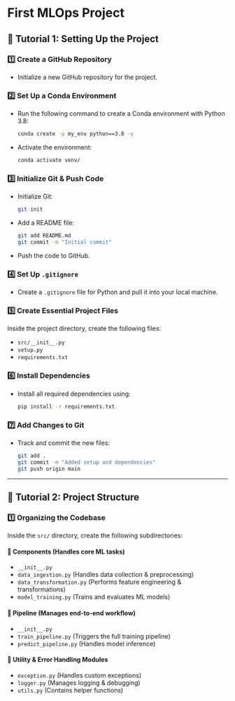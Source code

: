 # **First MLOps Project**  

## **📌 Tutorial 1: Setting Up the Project**  

### **1️⃣ Create a GitHub Repository**  
- Initialize a new GitHub repository for the project.  

### **2️⃣ Set Up a Conda Environment**  
- Run the following command to create a Conda environment with Python 3.8:  
  ```bash
  conda create -p my_env python==3.8 -y
  ```
- Activate the environment:  
  ```bash
  conda activate venv/
  ```

### **3️⃣ Initialize Git & Push Code**  
- Initialize Git:  
  ```bash
  git init
  ```  
- Add a README file:  
  ```bash
  git add README.md
  git commit -m "Initial commit"
  ```  
- Push the code to GitHub.  

### **4️⃣ Set Up `.gitignore`**  
- Create a `.gitignore` file for Python and pull it into your local machine.  

### **5️⃣ Create Essential Project Files**  
Inside the project directory, create the following files:  
- `src/__init__.py`  
- `setup.py`  
- `requirements.txt`  

### **6️⃣ Install Dependencies**  
- Install all required dependencies using:  
  ```bash
  pip install -r requirements.txt
  ```  

### **7️⃣ Add Changes to Git**  
- Track and commit the new files:  
  ```bash
  git add .
  git commit -m "Added setup and dependencies"
  git push origin main
  ```

---

## **📌 Tutorial 2: Project Structure**  

### **1️⃣ Organizing the Codebase**  
Inside the `src/` directory, create the following subdirectories:  

#### **🔹 Components (Handles core ML tasks)**  
- `__init__.py`  
- `data_ingestion.py` (Handles data collection & preprocessing)  
- `data_transformation.py` (Performs feature engineering & transformations)  
- `model_training.py` (Trains and evaluates ML models)  

#### **🔹 Pipeline (Manages end-to-end workflow)**  
- `__init__.py`  
- `train_pipeline.py` (Triggers the full training pipeline)  
- `predict_pipeline.py` (Handles model inference)  

#### **🔹 Utility & Error Handling Modules**  
- `exception.py` (Handles custom exceptions)  
- `logger.py` (Manages logging & debugging)  
- `utils.py` (Contains helper functions)  
